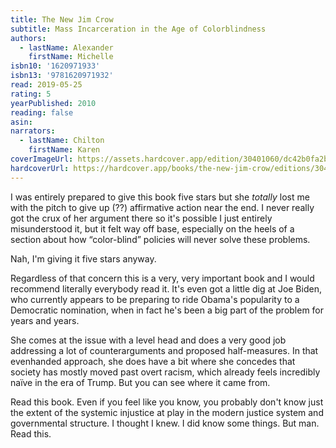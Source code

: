 ```yaml
---
title: The New Jim Crow
subtitle: Mass Incarceration in the Age of Colorblindness
authors:
  - lastName: Alexander
    firstName: Michelle
isbn10: '1620971933'
isbn13: '9781620971932'
read: 2019-05-25
rating: 5
yearPublished: 2010
reading: false
asin:
narrators:
  - lastName: Chilton
    firstName: Karen
coverImageUrl: https://assets.hardcover.app/edition/30401060/dc42b0fa2bce0963e1958025b5802c6678bda13f.jpeg
hardcoverUrl: https://hardcover.app/books/the-new-jim-crow/editions/30401060
---
```


I was entirely prepared to give this book five stars but she _totally_ lost me with the pitch to give up (??) affirmative action near the end. I never really got the crux of her argument there so it's possible I just entirely misunderstood it, but it felt way off base, especially on the heels of a section about how “color-blind” policies will never solve these problems.

Nah, I'm giving it five stars anyway.

Regardless of that concern this is a very, very important book and I would recommend literally everybody read it. It's even got a little dig at Joe Biden, who currently appears to be preparing to ride Obama's popularity to a Democratic nomination, when in fact he's been a big part of the problem for years and years.

She comes at the issue with a level head and does a very good job addressing a lot of counterarguments and proposed half-measures. In that evenhanded approach, she does have a bit where she concedes that society has mostly moved past overt racism, which already feels incredibly naïve in the era of Trump. But you can see where it came from.

Read this book. Even if you feel like you know, you probably don't know just the extent of the systemic injustice at play in the modern justice system and governmental structure. I thought I knew. I did know some things. But man. Read this.
